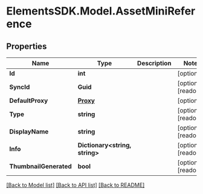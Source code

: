 # ElementsSDK.Model.AssetMiniReference

## Properties

Name | Type | Description | Notes
------------ | ------------- | ------------- | -------------
**Id** | **int** |  | [optional] 
**SyncId** | **Guid** |  | [optional] [readonly] 
**DefaultProxy** | [**Proxy**](Proxy.md) |  | [optional] 
**Type** | **string** |  | [optional] [readonly] 
**DisplayName** | **string** |  | [optional] [readonly] 
**Info** | **Dictionary&lt;string, string&gt;** |  | [optional] [readonly] 
**ThumbnailGenerated** | **bool** |  | [optional] [readonly] 

[[Back to Model list]](../#documentation-for-models) [[Back to API list]](../#documentation-for-api-endpoints) [[Back to README]](../)

